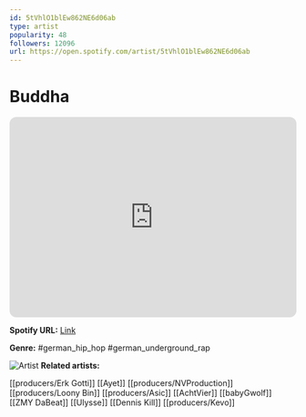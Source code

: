 ```yaml
---
id: 5tVhlO1blEw862NE6d06ab
type: artist
popularity: 48
followers: 12096
url: https://open.spotify.com/artist/5tVhlO1blEw862NE6d06ab
---
```

# Buddha

<iframe style="border-radius:12px" src="https://open.spotify.com/embed/artist/5tVhlO1blEw862NE6d06ab" width="100%" height="352" frameBorder="0" allowfullscreen="" allow="autoplay; clipboard-write; encrypted-media; fullscreen; picture-in-picture" loading="lazy"></iframe>

**Spotify URL:** [Link](https://open.spotify.com/artist/5tVhlO1blEw862NE6d06ab)

**Genre:**  #german_hip_hop #german_underground_rap

![Artist](https://i.scdn.co/image/ab6761610000e5eb2b3e3881ebe702ef7e4aca94)
**Related artists:**

[[producers/Erk Gotti]]
[[Ayet]]
[[producers/NVProduction]]
[[producers/Loony Bin]]
[[producers/Asic]]
[[AchtVier]]
[[babyGwolf]]
[[ZMY DaBeat]]
[[Ulysse]]
[[Dennis Kill]]
[[producers/Kevo]]
